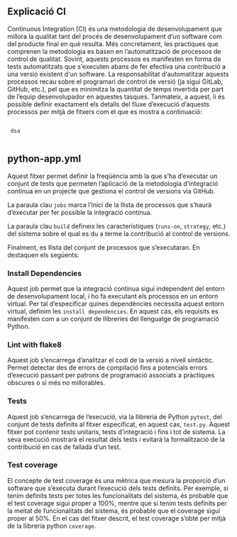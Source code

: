 ## Explicació CI

Continuous Integration (CI) és una metodologia de desenvolupament que millora la qualitat tant del procés de desenvolupament d’un software com del producte final en què resulta. Més concretament, les practiques que comprenen la metodologia es basen en l’automatització de processos de control de qualitat. Sovint, aquests processos es manifesten en forma de tests automatitzats que s'executen abans de fer efectiva una contribució a una versió existent d'un software. La responsabilitat d'automatitzar aquests processos recau sobre el programari de control de versió (ja sigui GitLab, GitHub, etc.), pel que es minimitza la quantitat de temps invertida per part de l’equip desenvolupador en aquestes tasques. Tanmateix, a aquest, li és possible definir exactament els detalls del fluxe d’execució d’aquests processos per mitjà de fitxers com el que es mostra a continuació:

<code>
 dsa
 </code>

## python-app.yml

Aquest fitxer permet definir la freqüència amb la que s’ha d’executar un conjunt de tests que permeten l’aplicació de la metodologia d’integració continua en un projecte que gestiona el control de versions via GitHub.

La paraula clau ``jobs`` marca l’inici de la llista de processos que s’haurà d’executar per fer possible la integració contínua.

La paraula clau ``build`` defineix les característiques (``runs-on``, ``strategy``, etc.) del sistema sobre el qual es du a terme la contribució al control de versions. 

Finalment, es llista del conjunt de processos que s’executaran. En destaquen els següents:

### Install Dependencies

Aquest job permet que la integració continua sigui independent del entorn de desenvolupament local, i ho fa executant els processos en un entorn virtual. Per tal d’especificar quines dependències necessita aquest entorn virtual, definim les ``install dependencies``. En aquest cas, els requisits es manifesten com a un conjunt de llibreries del llenguatge de programació Python. 

### Lint with flake8

Aquest job s’encarrega d’analitzar el codi de la versió a nivell sintàctic. Permet detectar des de errors de compilació fins a potencials errors d’execució passant per patrons de programació associats a pràctiques obscures o si més no millorables. 

### Tests

Aquest job s’encarrega de l’execució, via la llibreria de Python ``pytest``, del conjunt de tests definits al fitxer especificat, en aquest cas, ``test.py``. Aquest fitxer pot contenir tests unitaris, tests d’integració i fins i tot de sistema. La seva execució mostrarà el resultat dels tests i evitarà la formalització de la contribució en cas de fallada d’un test.

### Test coverage

El concepte de test coverage és una mètrica que mesura la proporció d’un software que s’executa durant l’execució dels tests definits. Per exemple, si tenim definits tests per totes les funcionalitats del sistema, és probable que el test coverage sigui proper a 100%, mentre que si tenim tests definits per la meitat de funcionalitats del sistema, és probable que el coverage sigui proper al 50%. En el cas del fitxer descrit, el test coverage s’obté per mitjà de la llibreria python ``coverage``.
 
